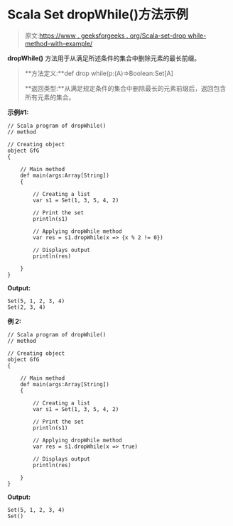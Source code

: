 # Scala Set dropWhile()方法示例

> 原文:[https://www . geeksforgeeks . org/Scala-set-drop while-method-with-example/](https://www.geeksforgeeks.org/scala-set-dropwhile-method-with-example/)

**dropWhile()** 方法用于从满足所述条件的集合中删除元素的最长前缀。

> **方法定义:**def drop while(p:(A)=>Boolean:Set[A]
> 
> **返回类型:**从满足规定条件的集合中删除最长的元素前缀后，返回包含所有元素的集合。

**示例#1:**

```
// Scala program of dropWhile() 
// method 

// Creating object 
object GfG 
{ 

    // Main method 
    def main(args:Array[String]) 
    { 

        // Creating a list 
        var s1 = Set(1, 3, 5, 4, 2) 

        // Print the set
        println(s1)

        // Applying dropWhile method 
        var res = s1.dropWhile(x => {x % 2 != 0}) 

        // Displays output 
        println(res) 

    } 
} 
```

**Output:**

```
Set(5, 1, 2, 3, 4)
Set(2, 3, 4)

```

**例 2:**

```
// Scala program of dropWhile() 
// method 

// Creating object 
object GfG 
{ 

    // Main method 
    def main(args:Array[String]) 
    { 

        // Creating a list 
        var s1 = Set(1, 3, 5, 4, 2) 

        // Print the set
        println(s1)

        // Applying dropWhile method 
        var res = s1.dropWhile(x => true) 

        // Displays output 
        println(res) 

    } 
} 
```

**Output:**

```
Set(5, 1, 2, 3, 4)
Set()

```